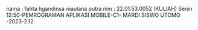 nama : fahta hgandinsa maulana putra
nim : 22.01.53.0052
(KULIAH) Senin 12:50-PEMROGRAMAN APLIKASI MOBILE-C1- MARDI SISWO UTOMO -2023-2.12.
